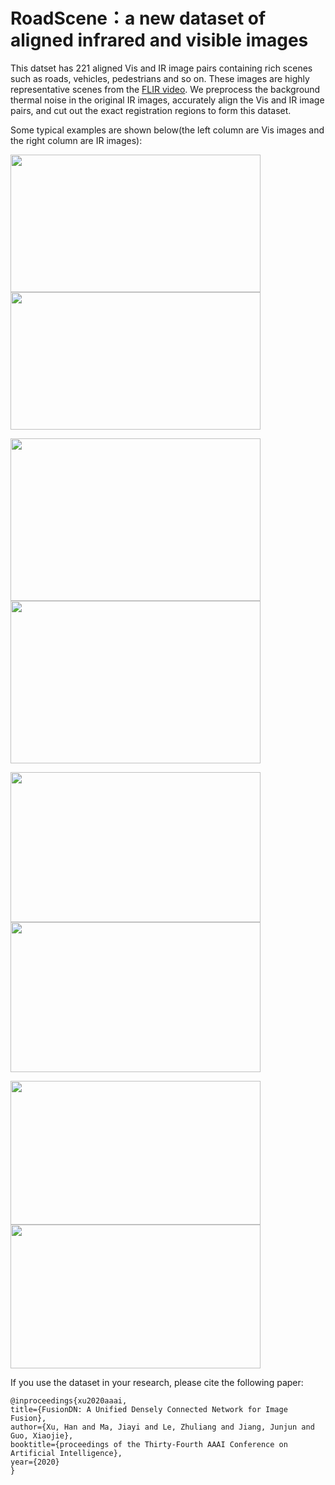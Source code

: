 # RoadScene：a new dataset of aligned infrared and visible images

This datset has 221 aligned Vis and IR image pairs containing rich scenes such as roads, vehicles, pedestrians and so on. These images are highly representative scenes from the [FLIR video](https://www.flir.com/oem/adas/adas-dataset-form/). We preprocess the background thermal noise in the original IR images, accurately align the Vis and IR image pairs, and cut out the exact registration regions to form this dataset.<br>

Some typical examples are shown below(the left column are Vis images and the right column are IR images):<br>


<img src="https://github.com/hanna-xu/road-scene-infrared-visible-images/blob/master/crop_HR_visible/FLIR_05164.jpg" width="400" height="220"/>    <img src="https://github.com/hanna-xu/road-scene-infrared-visible-images/blob/master/cropinfrared/FLIR_05164.jpg" width="400" height="220"/>

<img src="https://github.com/hanna-xu/road-scene-infrared-visible-images/blob/master/crop_HR_visible/FLIR_06832.jpg" width="400" height="260"/>    <img src="https://github.com/hanna-xu/road-scene-infrared-visible-images/blob/master/cropinfrared/FLIR_06832.jpg" width="400" height="260"/>

<img src="https://github.com/hanna-xu/road-scene-infrared-visible-images/blob/master/crop_HR_visible/FLIR_07202.jpg" width="400" height="240"/>    <img src="https://github.com/hanna-xu/road-scene-infrared-visible-images/blob/master/cropinfrared/FLIR_07202.jpg" width="400" height="240"/>

<img src="https://github.com/hanna-xu/road-scene-infrared-visible-images/blob/master/crop_HR_visible/FLIR_07206.jpg" width="400" height="230"/>    <img src="https://github.com/hanna-xu/road-scene-infrared-visible-images/blob/master/cropinfrared/FLIR_07206.jpg" width="400" height="230"/>

If you use the dataset in your research, please cite the following paper:
```
@inproceedings{xu2020aaai,
title={FusionDN: A Unified Densely Connected Network for Image Fusion},
author={Xu, Han and Ma, Jiayi and Le, Zhuliang and Jiang, Junjun and Guo, Xiaojie},
booktitle={proceedings of the Thirty-Fourth AAAI Conference on Artificial Intelligence},
year={2020}
}
```
